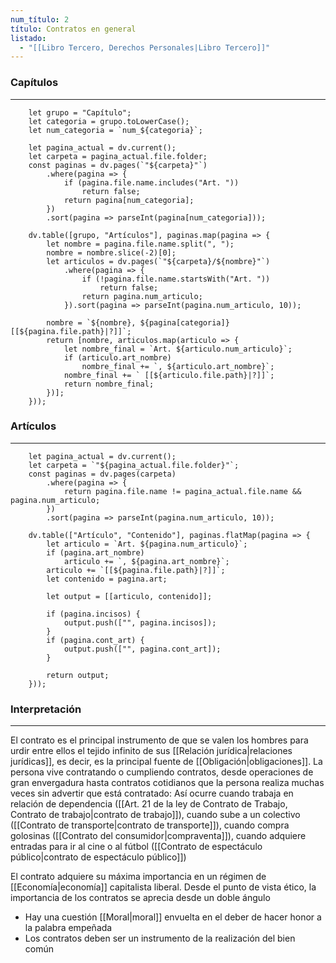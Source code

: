 ```yaml
---
num_título: 2
título: Contratos en general
listado:
  - "[[Libro Tercero, Derechos Personales|Libro Tercero]]"
---
```

### Capítulos
---
```dataviewjs
	let grupo = "Capítulo";
	let categoria = grupo.toLowerCase();
	let num_categoria = `num_${categoria}`;
	
	let pagina_actual = dv.current();
	let carpeta = pagina_actual.file.folder;
	const paginas = dv.pages(`"${carpeta}"`)
		.where(pagina => {
			if (pagina.file.name.includes("Art. "))
				return false;
			return pagina[num_categoria];
		})
		.sort(pagina => parseInt(pagina[num_categoria]));

	dv.table([grupo, "Artículos"], paginas.map(pagina => {
		let nombre = pagina.file.name.split(", ");
		nombre = nombre.slice(-2)[0];
		let articulos = dv.pages(`"${carpeta}/${nombre}"`)
			.where(pagina => {
				if (!pagina.file.name.startsWith("Art. "))
					return false;
				return pagina.num_articulo;
			}).sort(pagina => parseInt(pagina.num_articulo, 10));

		nombre = `${nombre}, ${pagina[categoria]} [[${pagina.file.path}|?]]`;
		return [nombre, articulos.map(articulo => {
			let nombre_final = `Art. ${articulo.num_articulo}`;
			if (articulo.art_nombre)
				nombre_final += `, ${articulo.art_nombre}`;
			nombre_final += ` [[${articulo.file.path}|?]]`;
			return nombre_final;
		})];
	}));
```

### Artículos
---
```dataviewjs
	let pagina_actual = dv.current();
	let carpeta = `"${pagina_actual.file.folder}"`;
	const paginas = dv.pages(carpeta)
		.where(pagina => {
			return pagina.file.name != pagina_actual.file.name && pagina.num_articulo;
		})
		.sort(pagina => parseInt(pagina.num_articulo, 10));

	dv.table(["Artículo", "Contenido"], paginas.flatMap(pagina => {
		let articulo = `Art. ${pagina.num_articulo}`;
		if (pagina.art_nombre)
			articulo += `, ${pagina.art_nombre}`;
		articulo += `[[${pagina.file.path}|?]]`;
		let contenido = pagina.art;

		let output = [[articulo, contenido]];

		if (pagina.incisos) { 
			output.push(["", pagina.incisos]);
		}
		if (pagina.cont_art) {
			output.push(["", pagina.cont_art]);
		}
	
		return output;
	}));
```

### Interpretación
---
El contrato es el principal instrumento de que se valen los hombres para urdir entre ellos el tejido infinito de sus [[Relación jurídica|relaciones jurídicas]], es decir, es la principal fuente de [[Obligación|obligaciones]]. La persona vive contratando o cumpliendo contratos, desde operaciones de gran envergadura hasta contratos cotidianos que la persona realiza muchas veces sin advertir que está contratado: Así ocurre cuando trabaja en relación de dependencia ([[Art. 21 de la ley de Contrato de Trabajo, Contrato de trabajo|contrato de trabajo]]), cuando sube a un colectivo ([[Contrato de transporte|contrato de transporte]]), cuando compra golosinas ([[Contrato del consumidor|compraventa]]), cuando adquiere entradas para ir al cine o al fútbol ([[Contrato de espectáculo público|contrato de espectáculo público]])

El contrato adquiere su máxima importancia en un régimen de [[Economía|economía]] capitalista liberal. Desde el punto de vista ético, la importancia de los contratos se aprecia desde un doble ángulo
* Hay una cuestión [[Moral|moral]] envuelta en el deber de hacer honor a la palabra empeñada
* Los contratos deben ser un instrumento de la realización del bien común

